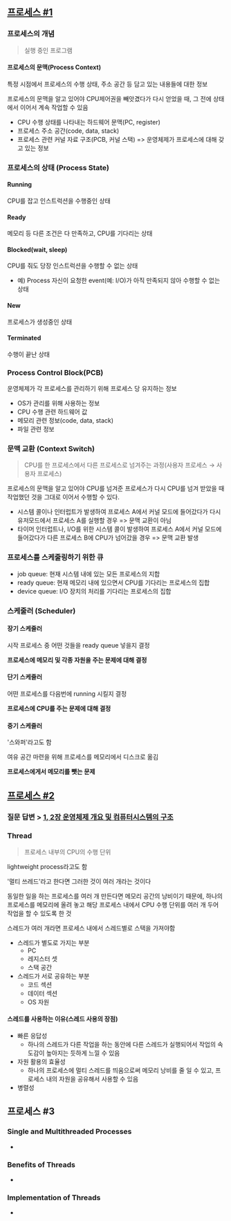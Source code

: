 ## [프로세스 #1](https://core.ewha.ac.kr/publicview/C0101020140318134023355997?vmode=f)

### 프로세스의 개념

> 실행 중인 프로그램

#### 프로세스의 문맥(Process Context)

특정 시점에서 프로세스의 수행 상태, 주소 공간 등 담고 있는 내용들에 대한 정보

프로세스의 문맥을 알고 있어야 CPU제어권을 빼앗겼다가 다시 얻었을 때, 그 전에 상태에서 이어서 계속 작업할 수 있음

- CPU 수행 상태를 나타내는 하드웨어 문맥(PC, register)
- 프로세스 주소 공간(code, data, stack)
- 프로세스 관련 커널 자료 구조(PCB, 커널 스택) => 운영체제가 프로세스에 대해 갖고 있는 정보



### 프로세스의  상태 (Process State)

#### Running

CPU를 잡고 인스트럭션을 수행중인 상태

#### Ready

메모리 등 다른 조건은 다 만족하고, CPU를 기다리는 상태

#### Blocked(wait, sleep)

CPU를 줘도 당장 인스트럭션을 수행할 수 없는 상태

- 예) Process 자신이 요청한 event(예: I/O)가 아직 만족되지 않아 수행할 수 없는 상태

#### New

프로세스가 생성중인 상태

#### Terminated

수행이 끝난 상태



### Process Control Block(PCB)

운영체제가 각 프로세스를 관리하기 위해 프로세스 당 유지하는 정보

- OS가 관리를 위해 사용하는 정보
- CPU 수행 관련 하드웨어 값
- 메모리 관련 정보(code, data, stack)
- 파일 관련 정보



### 문맥 교환 (Context Switch)

>  CPU를 한 프로세스에서 다른 프로세스로 넘겨주는 과정(사용자 프로세스 → 사용자 프로세스)

프로세스의 문맥을 알고 있어야 CPU를 넘겨준 프로세스가 다시 CPU를 넘겨 받았을 때 작업했던 것을 그대로 이어서 수행할 수 있다.

- 시스템 콜이나 인터럽트가 발생하여 프로세스 A에서 커널 모드에 들어갔다가 다시 유저모드에서 프로세스 A를 실행할 경우 => 문맥 교환이 아님
- 타이머 인터럽트나, I/O를 위한 시스템 콜이 발생하여 프로세스 A에서 커널 모드에 들어갔다가 다른 프로세스 B에 CPU가 넘어갔을 경우 => 문맥 교환 발생



### 프로세스를 스케줄링하기 위한 큐

- job queue: 현재 시스템 내에 있는 모든 프로세스의 지합
- ready queue: 현재 메모리 내에 있으면서 CPU를 기다리는 프로세스의 집합
- device queue: I/O 장치의 처리를 기다리는 프로세스의 집합



### 스케줄러 (Scheduler)

#### 장기 스케줄러

시작 프로세스 중 어떤 것들을 ready queue 넣을지 결정

**프로세스에 메모리 및 각종 자원을 주는 문제에 대해 결정**

#### 단기 스케줄러

어떤 프로세스를 다음번에 running 시킬지 결정

**프로세스에 CPU를 주는 문제에 대해 결정**

#### 중기 스케줄러

'스와퍼'라고도 함

여유 공간 마련을 위해 프로세스를 메모리에서 디스크로 옮김

**프로세스에게서 메모리를 뺏는 문제**



## [프로세스 #2](https://core.ewha.ac.kr/publicview/C0101020140321141759959993?vmode=f)

### 질문 답변 > [1, 2장 운영체제 개요 및 컴퓨터시스템의 구조](/운영체제/1,-2장-운영체제-개요-및-컴퓨터시스템의-구조.md)

### Thread

>  프로세스 내부의 CPU의 수행 단위

lightweight process라고도 함

'멀티 쓰레드'라고 한다면 그러한 것이 여러 개라는 것이다

동일한 일을 하는 프로세스를 여러 개 만든다면 메모리 공간의 낭비이기 때문에, 하나의 프로세스를 메모리에 올려 놓고 해당 프로세스 내에서 CPU 수행 단위를 여러 개 두어 작업을 할 수 있도록 한 것

스레드가 여러 개라면 프로세스 내에서 스레드별로 스택을 가져야함

- 스레드가 별도로 가지는 부분
  - PC
  - 레지스터 셋
  - 스택 공간
- 스레드가 서로 공유하는 부분
  - 코드 섹션
  - 데이터 섹션
  - OS 자원

#### 스레드를 사용하는 이유(스레드 사용의 장점)

- 빠른 응답성
  - 하나의 스레드가 다른 작업을 하는 동안에 다른 스레드가 실행되어서 작업의 속도감이 높아지는 듯하게 느낄 수 있음
- 자원 활용의 효율성
  - 하나의 프로세스에 멀티 스레드를 띄움으로써 메모리 낭비를 줄 일 수 있고, 프로세스 내의 자원을 공유해서 사용할 수 있음
- 병렬성



## 프로세스 #3

### Single and Multithreaded Processes

- 

### Benefits of Threads

- 

### Implementation of Threads

-